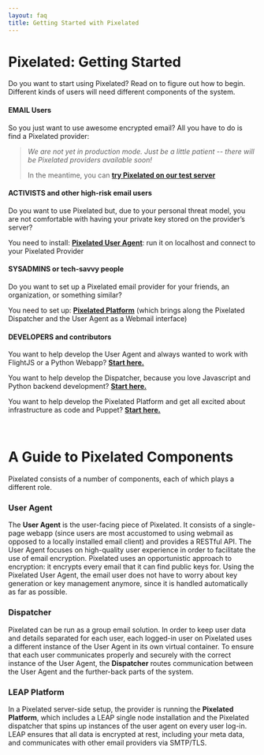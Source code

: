 ```yaml
---
layout: faq
title: Getting Started with Pixelated
---
```

Pixelated: Getting Started
======================

Do you want to start using Pixelated? Read on to figure out how to begin. Different kinds of users will need different components of the system.

#### EMAIL Users
So you just want to use awesome encrypted email? 
All you have to do is find a Pixelated provider:

> *We are not yet in production mode. Just be a little patient -- there will be Pixelated providers available soon!*
>
> In the meantime, you can [**try Pixelated on our test server**][1]


#### ACTIVISTS and other high-risk email users
Do you want to use Pixelated but, due to your personal threat model, you are not comfortable with having your private key stored on the provider’s server?

You need to install: [**Pixelated User Agent**][2]: run it on localhost and connect to your Pixelated Provider

#### SYSADMINS or tech-savvy people

Do you want to set up a Pixelated email provider for your friends, an organization, or something similar?

You need to set up: [**Pixelated Platform**][3] (which brings along the Pixelated Dispatcher and the User Agent as a Webmail interface)

#### DEVELOPERS and contributors

You want to help develop the User Agent and always wanted to work with FlightJS or a Python Webapp?
[**Start here.**][2]

You want to help develop the Dispatcher, because you love Javascript and Python backend development?
[**Start here.**][4]

You want to help develop the Pixelated Platform and get all excited about infrastructure as code and Puppet?
[**Start here.**][3]

<br />

A Guide to Pixelated Components
===============================

Pixelated consists of a number of components, each of which plays a different role.

### User Agent
The **User Agent** is the user-facing piece of Pixelated. It consists of a single-page webapp (since users are most accustomed to using webmail as opposed to a locally installed email client) and provides a RESTful API. The User Agent focuses on high-quality user experience in order to facilitate the use of email encryption. Pixelated uses an opportunistic approach to encryption: it encrypts every email that it can find public keys for. 
Using the Pixelated User Agent, the email user does not have to worry about key generation or key management anymore, since it is handled automatically as far as possible.

### Dispatcher
Pixelated can be run as a group email solution. In order to keep user data and details separated for each user, each logged-in user on Pixelated uses a different instance of the User Agent in its own virtual container. To ensure that each user communicates properly and securely with the correct instance of the User Agent, the **Dispatcher** routes communication between the User Agent and the further-back parts of the system. 

### LEAP Platform
In a Pixelated server-side setup, the provider is running the **Pixelated Platform**, which includes a LEAP single node installation and the Pixelated dispatcher that spins up instances of the user agent on every user log-in. LEAP ensures that all data is encrypted at rest, including your meta data, and communicates with other email providers via SMTP/TLS.


[1]: http://try.pixelated-project.org:8080
[2]: https://github.com/pixelated-project/pixelated-user-agent
[3]: https://github.com/pixelated-project/pixelated-platform
[4]: https://github.com/pixelated-project/pixelated-dispatcher